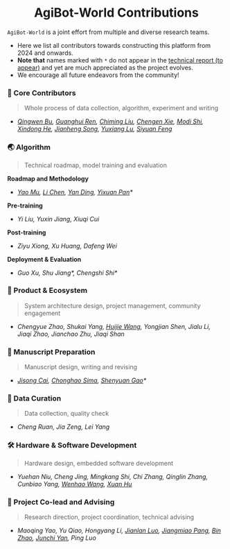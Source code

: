 <div align="center">

# AgiBot-World Contributions

</div>

`AgiBot-World` is a joint effort from multiple and diverse research teams. 

- Here we list all contributors towards constructing this platform from 2024 and onwards.
- **Note that** names marked with `*` do not appear in the [technical report (to appear)]() and yet are much appreciated as the project evolves.
- We encourage all future endeavors from the community!

### 🌟 Core Contributors
> Whole process of data collection, algorithm, experiment and writing

 - *[Qingwen Bu](https://scholar.google.com/citations?user=-JCRysgAAAAJ&hl=zh-CN), [Guanghui Ren](https://scholar.google.com/citations?hl=zh-CN&user=oqN1dA8AAAAJ), [Chiming Liu](https://scholar.google.co.uk/citations?user=VuL0zQkAAAAJ&hl=en), [Chengen Xie](https://scholar.google.com/citations?hl=zh-CN&user=-Sk1x_gAAAAJ), [Modi Shi](https://github.com/ModiShi), [Xindong He](https://scholar.google.com/citations?view_op=list_works&hl=en&user=YAuiW5MAAAAJ), [Jianheng Song](https://github.com/JianJianHeng), [Yuxiang Lu](https://scholar.google.com/citations?hl=zh-CN&user=7m-TOp8AAAAJ), [Siyuan Feng](https://github.com/Eralien)* 


### 🌏 Algorithm
> Technical roadmap, model training and evaluation<br>

**Roadmap and Methodology** <br>
- *[Yao Mu](https://yaomarkmu.github.io/), [Li Chen](https://ilnehc.github.io/), [Yan Ding](https://yding25.com/), [Yixuan Pan](https://lzpyx.github.io/)\** <br>
  
**Pre-training** <br>
- *Yi Liu, Yuxin Jiang, Xiuqi Cui* <br>

**Post-training** <br>
- *Ziyu Xiong, Xu Huang, Dafeng Wei* <br>

**Deployment & Evaluation** <br>
- *Guo Xu, Shu Jiang\*, Chengshi Shi\** <br>

### 💫 Product & Ecosystem
> System architecture design, project management, community engagement
- *Chengyue Zhao, Shukai Yang, [Huijie Wang](https://faikit.github.io/), Yongjian Shen, Jialu Li, Jiaqi Zhao, Jianchao Zhu, Jiaqi Shan*

### 📖 Manuscript Preparation
> Manuscript design, writing and revising
- *[Jisong Cai](https://scholar.google.com/citations?hl=zh-CN&user=dTrpq94AAAAJ), [Chonghao Sima](https://scholar.google.com/citations?user=dgYJ6esAAAAJ), [Shenyuan Gao](https://scholar.google.com/citations?user=hZtOnecAAAAJ)\**

### 🦾 Data Curation
> Data collection, quality check
- *Cheng Ruan, Jia Zeng, Lei Yang*

### 🛠️ Hardware & Software Development
> Hardware design, embedded software development
- *Yuehan Niu, Cheng Jing, Mingkang Shi, Chi Zhang, Qinglin Zhang, Cunbiao Yang, [Wenhao Wang](https://hao-starrr.github.io/), [Xuan Hu](https://github.com/huxuan)*

### 🚀 Project Co-lead and Advising
> Research direction, project coordination, technical advising
- *Maoqing Yao, Yu Qiao, Hongyang Li, [Jianlan Luo](https://scholar.google.co.uk/citations?user=SJoRNbYAAAAJ&hl=en&oi=ao), [Jiangmiao Pang](https://scholar.google.co.uk/citations?user=ssSfKpAAAAAJ&hl=en&oi=ao), [Bin Zhao](https://scholar.google.com/citations?user=DQB0hqwAAAAJ), [Junchi Yan](https://scholar.google.co.uk/citations?user=ga230VoAAAAJ&hl=en&oi=ao), Ping Luo*
